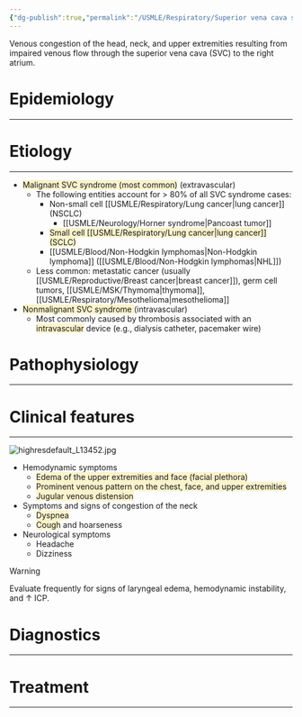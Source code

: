 ```yaml
---
{"dg-publish":true,"permalink":"/USMLE/Respiratory/Superior vena cava syndrome/"}
---
```


Venous congestion of the head, neck, and upper extremities resulting from impaired venous flow through the superior vena cava (SVC) to the right atrium.
# Epidemiology
---


# Etiology
---
- <span style="background:rgba(240, 200, 0, 0.2)">Malignant SVC syndrome (most common)</span> (extravascular)
	- The following entities account for > 80% of all SVC syndrome cases:
		- Non-small cell [[USMLE/Respiratory/Lung cancer\|lung cancer]] (NSCLC)
			- [[USMLE/Neurology/Horner syndrome\|Pancoast tumor]]
		- <span style="background:rgba(240, 200, 0, 0.2)">Small cell [[USMLE/Respiratory/Lung cancer\|lung cancer]] (SCLC)</span>
		- [[USMLE/Blood/Non-Hodgkin lymphomas\|Non-Hodgkin lymphoma]] ([[USMLE/Blood/Non-Hodgkin lymphomas\|NHL]])
	- Less common: metastatic cancer (usually [[USMLE/Reproductive/Breast cancer\|breast cancer]]), germ cell tumors, [[USMLE/MSK/Thymoma\|thymoma]], [[USMLE/Respiratory/Mesothelioma\|mesothelioma]]
- <span style="background:rgba(240, 200, 0, 0.2)">Nonmalignant SVC syndrome </span>(intravascular)
	- Most commonly caused by thrombosis associated with an <span style="background:rgba(240, 200, 0, 0.2)">intravascular</span> device (e.g., dialysis catheter, pacemaker wire)

# Pathophysiology
---


# Clinical features
---
![highresdefault_L13452.jpg](/img/user/appendix/highresdefault_L13452.jpg)
- Hemodynamic symptoms
	- <span style="background:rgba(240, 200, 0, 0.2)">Edema of the upper extremities and face (facial plethora)</span>
	- <span style="background:rgba(240, 200, 0, 0.2)">Prominent venous pattern on the chest, face, and upper extremities </span>
	- <span style="background:rgba(240, 200, 0, 0.2)">Jugular venous distension</span>
- Symptoms and signs of congestion of the neck
	- <span style="background:rgba(240, 200, 0, 0.2)">Dyspnea</span>
	- <span style="background:rgba(240, 200, 0, 0.2)">Cough</span> and hoarseness
- Neurological symptoms 
	- Headache
	- Dizziness

>[!warning] 
>Evaluate frequently for signs of laryngeal edema, hemodynamic instability, and ↑ ICP.

# Diagnostics
---


# Treatment
---

